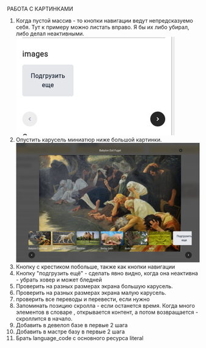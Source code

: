 
РАБОТА С КАРТИНКАМИ
1. Когда пустой массив - то кнопки навигации ведут непредсказуемо себя. Тут к примеру можно листать вправо. Я бы их либо убирал, либо делал неактивными.
![alt text](image.png)
2. Опустить карусель миниатюр ниже большой картинки.
![alt text](image-1.png)
3. Кнопку с крестиком побольше, также как кнопки навигации
4. Кнопку "подгрузить ещё" - сделать явно видно, когда она неактивна - убрать ховер и может бледней
5. Проверить на разных размерах экрана большую карусель.
6. Проверить на разных размерах экрана малую карусель.
7. проверить все переводы и перевести, если нужно
8. Запоминать позицию скролла - если останется время. Когда много элементов в словаре , открывается контент, а потом возвращается - скроллится в начало.
9. Добавить в девелоп базе в первые 2 шага
10. Добавить в мастре базу в первые 2 шага
11. Брать language_code c основного ресурса literal

